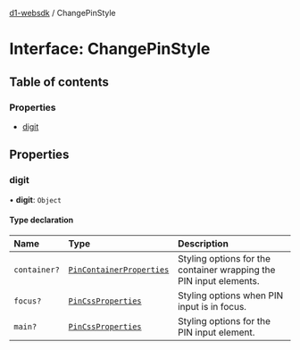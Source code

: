 [d1-websdk](../README.md) / ChangePinStyle

# Interface: ChangePinStyle

## Table of contents

### Properties

- [digit](ChangePinStyle.md#digit)

## Properties

### digit

• **digit**: `Object`

#### Type declaration

| Name         | Type                                                  | Description                                                        |
| :----------- | :---------------------------------------------------- | :----------------------------------------------------------------- |
| `container?` | [`PinContainerProperties`](PinContainerProperties.md) | Styling options for the container wrapping the PIN input elements. |
| `focus?`     | [`PinCssProperties`](PinCssProperties.md)             | Styling options when PIN input is in focus.                        |
| `main?`      | [`PinCssProperties`](PinCssProperties.md)             | Styling options for the PIN input element.                         |
